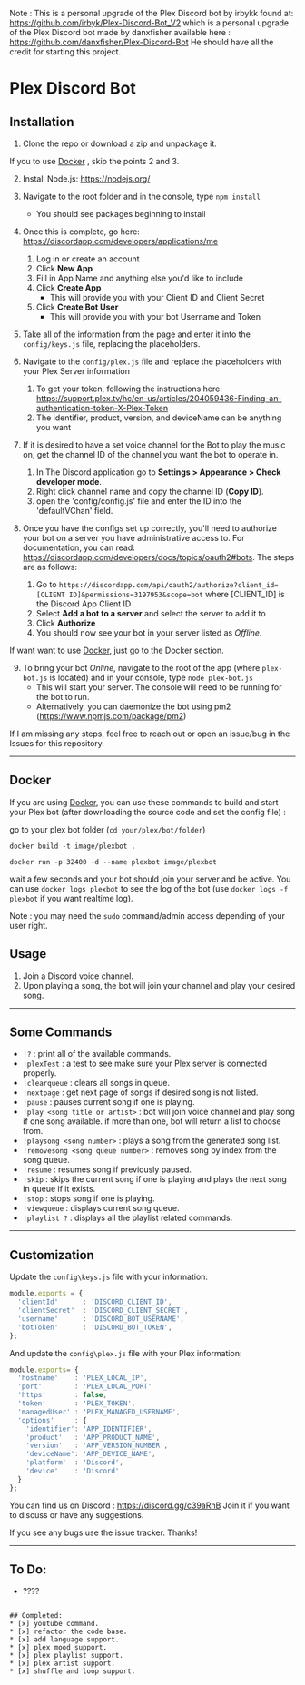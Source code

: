 Note : This is a personal upgrade of the Plex Discord bot by irbykk found at: https://github.com/irbyk/Plex-Discord-Bot_V2
which is a personal upgrade of the Plex Discord bot made by danxfisher available here : https://github.com/danxfisher/Plex-Discord-Bot
He should have all the credit for starting this project.
# Plex Discord Bot

## Installation
1. Clone the repo or download a zip and unpackage it.

If you to use [Docker](https://www.docker.com/) , skip the points 2 and 3.

2. Install Node.js: https://nodejs.org/
3. Navigate to the root folder and in the console, type `npm install`
    * You should see packages beginning to install


4. Once this is complete, go here: https://discordapp.com/developers/applications/me
    1. Log in or create an account
    2. Click **New App**
    3. Fill in App Name and anything else you'd like to include
    4. Click **Create App**
        * This will provide you with your Client ID and Client Secret
    5. Click **Create Bot User**
        * This will provide you with your bot Username and Token
5. Take all of the information from the page and enter it into the `config/keys.js` file, replacing the placeholders.
6. Navigate to the `config/plex.js` file and replace the placeholders with your Plex Server information
    1. To get your token, following the instructions here: https://support.plex.tv/hc/en-us/articles/204059436-Finding-an-authentication-token-X-Plex-Token
    2. The identifier, product, version, and deviceName can be anything you want
7. If it is desired to have a set voice channel for the Bot to play the music on, get the channel ID of the channel you want the bot to operate in.
	1. In The Discord application go to **Settings > Appearance > Check developer mode**.
	2. Right click channel name and copy the channel ID (**Copy ID**).
	3. open the 'config/config.js' file and enter the ID into the 'defaultVChan' field.
8. Once you have the configs set up correctly, you'll need to authorize your bot on a server you have administrative access to.  For documentation, you can read: https://discordapp.com/developers/docs/topics/oauth2#bots.  The steps are as follows:
    1. Go to `https://discordapp.com/api/oauth2/authorize?client_id=[CLIENT ID]&permissions=3197953&scope=bot` where [CLIENT_ID] is the Discord App Client ID
    2. Select **Add a bot to a server** and select the server to add it to
    3. Click **Authorize**
    4. You should now see your bot in your server listed as *Offline*.

If want want to use [Docker](https://www.docker.com/), just go to the Docker section.

9. To bring your bot *Online*, navigate to the root of the app (where `plex-bot.js` is located) and in your console, type `node plex-bot.js`
    * This will start your server.  The console will need to be running for the bot to run.
	* Alternatively, you can daemonize the bot using pm2 (https://www.npmjs.com/package/pm2)

If I am missing any steps, feel free to reach out or open  an issue/bug in the Issues for this repository.

***
## Docker
If you are using [Docker](https://www.docker.com/), you can use these commands to build and start your Plex bot (after downloading the source code and set the config file) :

go to your plex bot folder (`cd your/plex/bot/folder`)

`docker build -t image/plexbot .`

`docker run -p 32400 -d --name plexbot image/plexbot`

wait a few seconds and your bot should join your server and be active.
You can use `docker logs plexbot` to see the log of the bot (use `docker logs -f plexbot` if you want realtime log).

Note : you may need the `sudo` command/admin access depending of your user right.
## Usage

1. Join a Discord voice channel.
2. Upon playing a song, the bot will join your channel and play your desired song.

***

## Some Commands

* `!?` : print all of the available commands.
* `!plexTest` : a test to see make sure your Plex server is connected properly.
* `!clearqueue` : clears all songs in queue.
* `!nextpage` : get next page of songs if desired song is not listed.
* `!pause` : pauses current song if one is playing.
* `!play <song title or artist>` : bot will join voice channel and play song if one song available.  if more than one, bot will return a list to choose from.
* `!playsong <song number>` : plays a song from the generated song list.
* `!removesong <song queue number>` : removes song by index from the song queue.
* `!resume` : resumes song if previously paused.
* `!skip` : skips the current song if one is playing and plays the next song in queue if it exists.
* `!stop` : stops song if one is playing.
* `!viewqueue` : displays current song queue.
* `!playlist ?` : displays all the playlist related commands.
***
## Customization

Update the `config\keys.js` file with your information:

```javascript
module.exports = {
  'clientId'      : 'DISCORD_CLIENT_ID',
  'clientSecret'  : 'DISCORD_CLIENT_SECRET',
  'username'      : 'DISCORD_BOT_USERNAME',
  'botToken'      : 'DISCORD_BOT_TOKEN',
};
```

And update the `config\plex.js` file with your Plex information:

```javascript
module.exports= {
  'hostname'    : 'PLEX_LOCAL_IP',
  'port'        : 'PLEX_LOCAL_PORT'
  'https'       : false,
  'token'       : 'PLEX_TOKEN',
  'managedUser' : 'PLEX_MANAGED_USERNAME',
  'options'     : {
    'identifier': 'APP_IDENTIFIER',
    'product'   : 'APP_PRODUCT_NAME',
    'version'   : 'APP_VERSION_NUMBER',
    'deviceName': 'APP_DEVICE_NAME',
    'platform'  : 'Discord',
    'device'    : 'Discord'
  }
};
```
You can find us on Discord : https://discord.gg/c39aRhB
Join it if you want to discuss or have any suggestions.

If you see any bugs use the issue tracker.  Thanks!

***

## To Do:
* ????
```

## Completed:
* [x] youtube command.
* [x] refactor the code base.
* [x] add language support.
* [x] plex mood support.
* [x] plex playlist support.
* [x] plex artist support.
* [x] shuffle and loop support.
